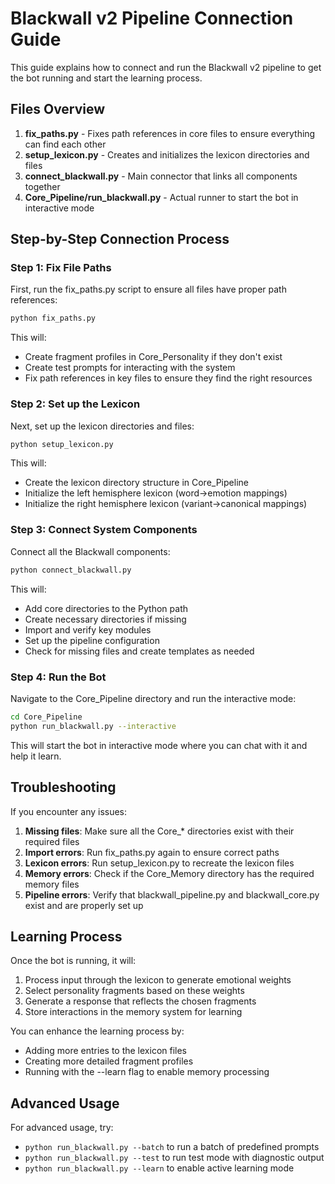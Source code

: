 # Blackwall v2 Pipeline Connection Guide

This guide explains how to connect and run the Blackwall v2 pipeline to get the bot running and start the learning process.

## Files Overview

1. **fix_paths.py** - Fixes path references in core files to ensure everything can find each other
2. **setup_lexicon.py** - Creates and initializes the lexicon directories and files
3. **connect_blackwall.py** - Main connector that links all components together
4. **Core_Pipeline/run_blackwall.py** - Actual runner to start the bot in interactive mode

## Step-by-Step Connection Process

### Step 1: Fix File Paths

First, run the fix_paths.py script to ensure all files have proper path references:

```python
python fix_paths.py
```

This will:

- Create fragment profiles in Core_Personality if they don't exist
- Create test prompts for interacting with the system
- Fix path references in key files to ensure they find the right resources

### Step 2: Set up the Lexicon

Next, set up the lexicon directories and files:

```python
python setup_lexicon.py
```

This will:

- Create the lexicon directory structure in Core_Pipeline
- Initialize the left hemisphere lexicon (word->emotion mappings)
- Initialize the right hemisphere lexicon (variant->canonical mappings)

### Step 3: Connect System Components

Connect all the Blackwall components:

```python
python connect_blackwall.py
```

This will:

- Add core directories to the Python path
- Create necessary directories if missing
- Import and verify key modules
- Set up the pipeline configuration
- Check for missing files and create templates as needed

### Step 4: Run the Bot

Navigate to the Core_Pipeline directory and run the interactive mode:

```bash
cd Core_Pipeline
python run_blackwall.py --interactive
```

This will start the bot in interactive mode where you can chat with it and help it learn.

## Troubleshooting

If you encounter any issues:

1. **Missing files**: Make sure all the Core_* directories exist with their required files
2. **Import errors**: Run fix_paths.py again to ensure correct paths
3. **Lexicon errors**: Run setup_lexicon.py to recreate the lexicon files
4. **Memory errors**: Check if the Core_Memory directory has the required memory files
5. **Pipeline errors**: Verify that blackwall_pipeline.py and blackwall_core.py exist and are properly set up

## Learning Process

Once the bot is running, it will:

1. Process input through the lexicon to generate emotional weights
2. Select personality fragments based on these weights
3. Generate a response that reflects the chosen fragments
4. Store interactions in the memory system for learning

You can enhance the learning process by:

- Adding more entries to the lexicon files
- Creating more detailed fragment profiles
- Running with the --learn flag to enable memory processing

## Advanced Usage

For advanced usage, try:

- `python run_blackwall.py --batch` to run a batch of predefined prompts
- `python run_blackwall.py --test` to run test mode with diagnostic output
- `python run_blackwall.py --learn` to enable active learning mode
